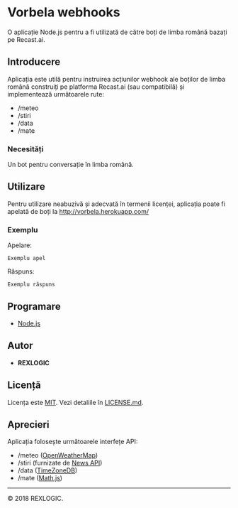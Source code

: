 # Vorbela webhooks

O aplicație Node.js pentru a fi utilizată de către boți de limba română bazați pe Recast.ai.

## Introducere

Aplicația este utilă pentru instruirea acțiunilor webhook ale boților de limba română construiți pe platforma Recast.ai (sau compatibilă) și implementează următoarele rute:

- /meteo
- /stiri
- /data
- /mate

### Necesități

Un bot pentru conversație în limba română.

## Utilizare

Pentru utilizare neabuzivă și adecvată în termenii licenței, aplicația poate fi apelată de boți la http://vorbela.herokuapp.com/

### Exemplu

Apelare:

```
Exemplu apel
```

Răspuns:

```
Exemplu răspuns
```

## Programare

* [Node.js](https://nodejs.org/en/)

## Autor

* **REXLOGIC**

## Licență

Licența este <a href="https://opensource.org/licenses/MIT">MIT</a>. Vezi detaliile în [LICENSE.md](LICENSE.md).

## Aprecieri

Aplicația folosește următoarele interfețe API:

- /meteo (<a href="https://openweathermap.org/">OpenWeatherMap</a>)
- /stiri (furnizate de <a href="https://newsapi.org">News API</a>)
- /data (<a href="https://timezonedb.com/">TimeZoneDB</a>)
- /mate (<a href="http://mathjs.org/">Math.js</a>)
<hr />
© 2018 REXLOGIC. 
<br /><br />

<!--
<a href="https://heroku.com/deploy?template=https://github.com/rexlogic/vremea">
  <img src="https://www.herokucdn.com/deploy/button.svg" alt="Deploy">
</a>
-->


